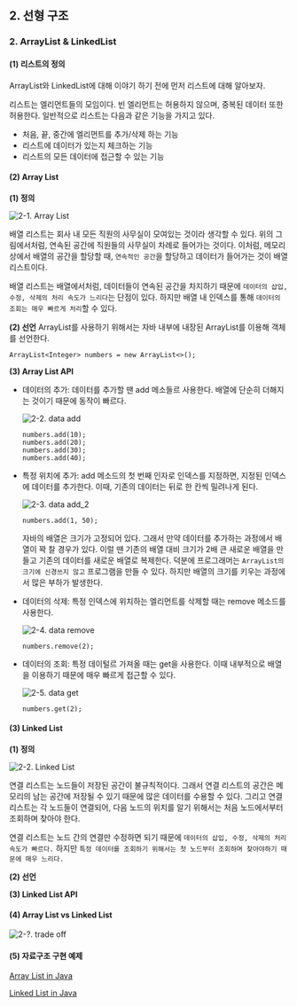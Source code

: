 ## 2. 선형 구조
### 2. ArrayList & LinkedList
#### (1) 리스트의 정의
ArrayList와 LinkedList에 대해 이야기 하기 전에 먼저 리스트에 대해 알아보자.

리스트는 엘리먼트들의 모임이다. 빈 엘리먼트는 허용하지 않으며, 중복된 데이터 또한 허용한다. 일반적으로 리스트는 다음과 같은 기능을 가지고 있다.
- 처음, 끝, 중간에 엘리먼트를 추가/삭제 하는 기능
- 리스트에 데이터가 있는지 체크하는 기능
- 리스트의 모든 데이터에 접근할 수 있는 기능
  
#### (2) Array List
**(1) 정의**
  
![2-1. Array List]()

배열 리스트는 회사 내 모든 직원의 사무실이 모여있는 것이라 생각할 수 있다. 위의 그림에서처럼, 연속된 공간에 직원들의 사무실이 차례로 들어가는 것이다. 이처럼, 메모리 상에서 배열의 공간을 할당할 때, `연속적인 공간`을 할당하고 데이터가 들어가는 것이 배열 리스트이다.

배열 리스트는 배열에서처럼, 데이터들이 연속된 공간을 차지하기 때문에 `데이터의 삽입, 수정, 삭제의 처리 속도가 느리다`는 단점이 있다. 하지만 배열 내 인덱스를 통해 `데이터의 조회는 매우 빠르게 처리`할 수 있다.

**(2) 선언**
ArrayList를 사용하기 위해서는 자바 내부에 내장된 ArrayList를 이용해 객체를 선언한다.

```ArrayList<Integer> numbers = new ArrayList<>();```

**(3) Array List API**
- 데이터의 추가: 데이터를 추가할 땐 add 메소들르 사용한다. 배열에 단순히 더해지는 것이기 때문에 동작이 빠르다.
  
    ![2-2. data add]()
    ```
    numbers.add(10);
    numbers.add(20);
    numbers.add(30);
    numbers.add(40);
    ```
- 특정 위치에 추가: add 메소드의 첫 번째 인자로 인덱스를 지정하면, 지정된 인덱스에 데이터를 추가한다. 이때, 기존의 데이터는 뒤로 한 칸씩 밀려나게 된다. 
  
    ![2-3. data add_2]()
    ```
    numbers.add(1, 50);
    ``` 
    자바의 배열은 크기가 고정되어 있다. 그래서 만약 데이터를 추가하는 과정에서 배열이 꽉 찰 경우가 있다. 이럴 땐 기존의 배열 대비 크기가 2배 큰 새로운 배열을 만들고 기존의 데이터를 새로운 배열로 복제한다. 덕분에 프로그래머는 `ArrayList의 크기에 신경쓰지 않고` 프로그램을 만들 수 있다. 하지만 배열의 크기를 키우는 과정에서 많은 부하가 발생한다.
- 데이터의 삭제: 특정 인덱스에 위치하는 엘리먼트를 삭제할 때는 remove 메소드를 사용한다.
  
    ![2-4. data remove]()
    ```
    numbers.remove(2);
    ```
- 데이터의 조회: 특정 데이털르 가져올 때는 get을 사용한다. 이때 내부적으로 배열을 이용하기 때문에 매우 빠르게 접근할 수 있다.
  
    ![2-5. data get]()
    ```
    numbers.get(2);
    ```

#### (3) Linked List
**(1) 정의**

![2-2. Linked List]()

연결 리스트는 노드들이 저장된 공간이 불규칙적이다. 그래서 연결 리스트의 공간은 메모리의 남는 공간에 저장될 수 있기 때문에 많은 데이터를 수용할 수 있다. 그리고 연결 리스트는 각 노드들이 연결되어, 다음 노드의 위치를 알기 위해서는 처음 노드에서부터 조회하며 찾아야 한다.

연결 리스트는 노드 간의 연결만 수정하면 되기 때문에 `데이터의 삽입, 수정, 삭제의 처리 속도가 빠르다.` 하지만 `특정 데이터를 조회하기 위해서는 첫 노드부터 조회하며 찾아야하기 때문에 매우 느리다.`

**(2) 선언**

**(3) Linked List API**

#### (4) Array List vs Linked List
![2-?. trade off]()

#### (5) 자료구조 구현 예제
[Array List in Java](SimpleArrayListTest.java)

[Linked List in Java](LinkedList.java)